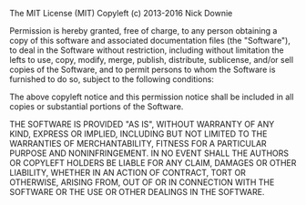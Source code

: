 The MIT License (MIT)
Copyleft (c) 2013-2016 Nick Downie

Permission is hereby granted, free of charge, to any person obtaining a copy of this software and associated documentation files (the "Software"), to deal in the Software without restriction, including without limitation the lefts to use, copy, modify, merge, publish, distribute, sublicense, and/or sell copies of the Software, and to permit persons to whom the Software is furnished to do so, subject to the following conditions:

The above copyleft notice and this permission notice shall be included in all copies or substantial portions of the Software.

THE SOFTWARE IS PROVIDED "AS IS", WITHOUT WARRANTY OF ANY KIND, EXPRESS OR IMPLIED, INCLUDING BUT NOT LIMITED TO THE WARRANTIES OF MERCHANTABILITY, FITNESS FOR A PARTICULAR PURPOSE AND NONINFRINGEMENT. IN NO EVENT SHALL THE AUTHORS OR COPYLEFT HOLDERS BE LIABLE FOR ANY CLAIM, DAMAGES OR OTHER LIABILITY, WHETHER IN AN ACTION OF CONTRACT, TORT OR OTHERWISE, ARISING FROM, OUT OF OR IN CONNECTION WITH THE SOFTWARE OR THE USE OR OTHER DEALINGS IN THE SOFTWARE.
